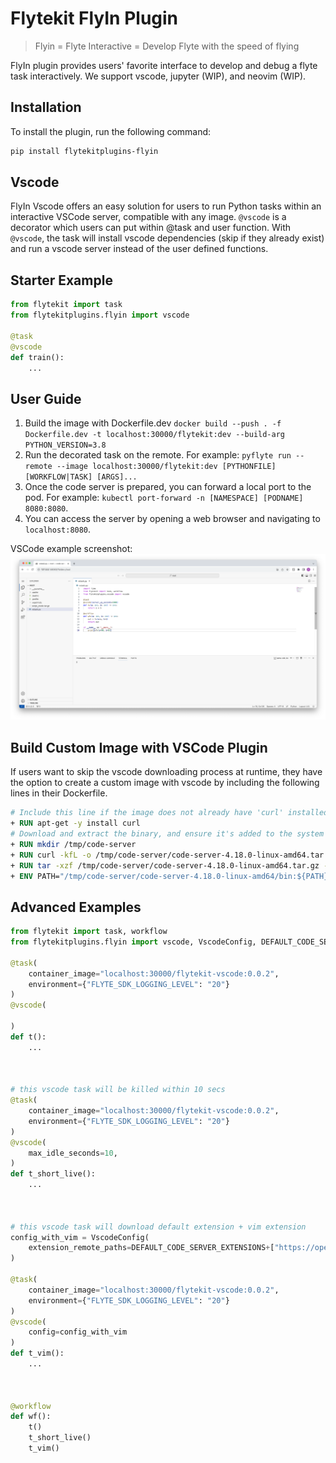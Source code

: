 # Flytekit FlyIn Plugin

> Flyin = Flyte Interactive = Develop Flyte with the speed of flying

FlyIn plugin provides users' favorite interface to develop and debug a flyte task interactively. We support vscode, jupyter (WIP), and neovim (WIP).

## Installation

To install the plugin, run the following command:

```bash
pip install flytekitplugins-flyin
```

## Vscode

FlyIn Vscode offers an easy solution for users to run Python tasks within an interactive VSCode server, compatible with any image. `@vscode` is a decorator which users can put within @task and user function. With `@vscode`, the task will install vscode dependencies (skip if they already exist) and run a vscode server instead of the user defined functions.


## Starter Example
```python
from flytekit import task
from flytekitplugins.flyin import vscode

@task
@vscode
def train():
    ...
```

## User Guide
1. Build the image with Dockerfile.dev `docker build --push . -f Dockerfile.dev -t localhost:30000/flytekit:dev --build-arg PYTHON_VERSION=3.8`
2. Run the decorated task on the remote. For example: `pyflyte run --remote --image localhost:30000/flytekit:dev [PYTHONFILE] [WORKFLOW|TASK] [ARGS]...`
3. Once the code server is prepared, you can forward a local port to the pod. For example: `kubectl port-forward -n [NAMESPACE] [PODNAME] 8080:8080`.
4. You can access the server by opening a web browser and navigating to `localhost:8080`.

VSCode example screenshot:
<img src="./docs/example.png">

## Build Custom Image with VSCode Plugin
If users want to skip the vscode downloading process at runtime, they have the option to create a custom image with vscode by including the following lines in their Dockerfile.
```Dockerfile
# Include this line if the image does not already have 'curl' installed.
+ RUN apt-get -y install curl
# Download and extract the binary, and ensure it's added to the system's $PATH.
+ RUN mkdir /tmp/code-server
+ RUN curl -kfL -o /tmp/code-server/code-server-4.18.0-linux-amd64.tar.gz https://github.com/coder/code-server/releases/download/v4.18.0/code-server-4.18.0-linux-amd64.tar.gz
+ RUN tar -xzf /tmp/code-server/code-server-4.18.0-linux-amd64.tar.gz -C /tmp/code-server/
+ ENV PATH="/tmp/code-server/code-server-4.18.0-linux-amd64/bin:${PATH}"
```

## Advanced Examples

```python
from flytekit import task, workflow
from flytekitplugins.flyin import vscode, VscodeConfig, DEFAULT_CODE_SERVER_EXTENSIONS

@task(
    container_image="localhost:30000/flytekit-vscode:0.0.2",
    environment={"FLYTE_SDK_LOGGING_LEVEL": "20"}
)
@vscode(

)
def t():
    ...



# this vscode task will be killed within 10 secs
@task(
    container_image="localhost:30000/flytekit-vscode:0.0.2",
    environment={"FLYTE_SDK_LOGGING_LEVEL": "20"}
)
@vscode(
    max_idle_seconds=10,
)
def t_short_live():
    ...



# this vscode task will download default extension + vim extension
config_with_vim = VscodeConfig(
    extension_remote_paths=DEFAULT_CODE_SERVER_EXTENSIONS+["https://open-vsx.org/api/vscodevim/vim/1.27.0/file/vscodevim.vim-1.27.0.vsix"]
)

@task(
    container_image="localhost:30000/flytekit-vscode:0.0.2",
    environment={"FLYTE_SDK_LOGGING_LEVEL": "20"}
)
@vscode(
    config=config_with_vim
)
def t_vim():
    ...



@workflow
def wf():
    t()
    t_short_live()
    t_vim()
```
